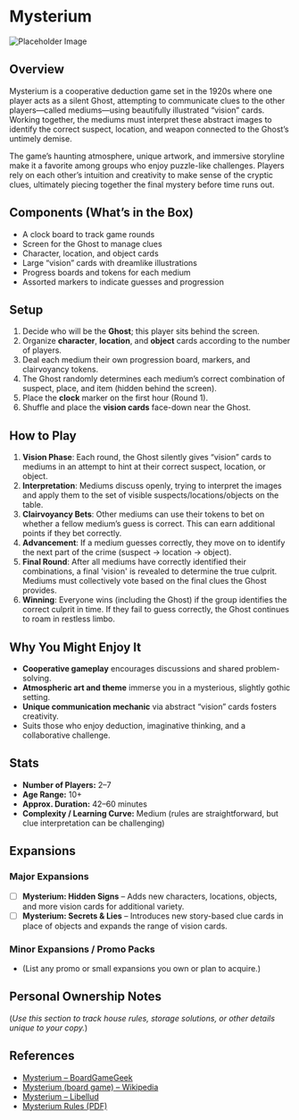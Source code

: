 # Mysterium

![Placeholder Image](./placeholder.jpg)

## Overview
Mysterium is a cooperative deduction game set in the 1920s where one player acts as a silent Ghost, attempting to communicate clues to the other players—called mediums—using beautifully illustrated “vision” cards. Working together, the mediums must interpret these abstract images to identify the correct suspect, location, and weapon connected to the Ghost’s untimely demise.

The game’s haunting atmosphere, unique artwork, and immersive storyline make it a favorite among groups who enjoy puzzle-like challenges. Players rely on each other’s intuition and creativity to make sense of the cryptic clues, ultimately piecing together the final mystery before time runs out.

## Components (What’s in the Box)
- A clock board to track game rounds
- Screen for the Ghost to manage clues
- Character, location, and object cards
- Large “vision” cards with dreamlike illustrations
- Progress boards and tokens for each medium
- Assorted markers to indicate guesses and progression

## Setup
1. Decide who will be the **Ghost**; this player sits behind the screen.
2. Organize **character**, **location**, and **object** cards according to the number of players.
3. Deal each medium their own progression board, markers, and clairvoyancy tokens.
4. The Ghost randomly determines each medium’s correct combination of suspect, place, and item (hidden behind the screen).
5. Place the **clock** marker on the first hour (Round 1).
6. Shuffle and place the **vision cards** face-down near the Ghost.

## How to Play
1. **Vision Phase**: Each round, the Ghost silently gives “vision” cards to mediums in an attempt to hint at their correct suspect, location, or object.
2. **Interpretation**: Mediums discuss openly, trying to interpret the images and apply them to the set of visible suspects/locations/objects on the table.
3. **Clairvoyancy Bets**: Other mediums can use their tokens to bet on whether a fellow medium’s guess is correct. This can earn additional points if they bet correctly.
4. **Advancement**: If a medium guesses correctly, they move on to identify the next part of the crime (suspect → location → object).
5. **Final Round**: After all mediums have correctly identified their combinations, a final 'vision' is revealed to determine the true culprit. Mediums must collectively vote based on the final clues the Ghost provides.
6. **Winning**: Everyone wins (including the Ghost) if the group identifies the correct culprit in time. If they fail to guess correctly, the Ghost continues to roam in restless limbo.

## Why You Might Enjoy It
- **Cooperative gameplay** encourages discussions and shared problem-solving.
- **Atmospheric art and theme** immerse you in a mysterious, slightly gothic setting.
- **Unique communication mechanic** via abstract “vision” cards fosters creativity.
- Suits those who enjoy deduction, imaginative thinking, and a collaborative challenge.

## Stats
- **Number of Players:** 2–7
- **Age Range:** 10+
- **Approx. Duration:** 42–60 minutes
- **Complexity / Learning Curve:** Medium (rules are straightforward, but clue interpretation can be challenging)

## Expansions

### Major Expansions
- [ ] **Mysterium: Hidden Signs** – Adds new characters, locations, objects, and more vision cards for additional variety.
- [ ] **Mysterium: Secrets & Lies** – Introduces new story-based clue cards in place of objects and expands the range of vision cards.

### Minor Expansions / Promo Packs
- (List any promo or small expansions you own or plan to acquire.)

## Personal Ownership Notes
(*Use this section to track house rules, storage solutions, or other details unique to your copy.*)

## References
- [Mysterium – BoardGameGeek](https://boardgamegeek.com/boardgame/181304/mysterium)
- [Mysterium (board game) – Wikipedia](https://en.wikipedia.org/wiki/Mysterium_(board_game))
- [Mysterium – Libellud](https://www.libellud.com/en/our-games/mysterium/)
- [Mysterium Rules (PDF)](https://cdn.svc.asmodee.net/production-libellud/uploads/2022/03/MYST_RULES_EN_BD.pdf)